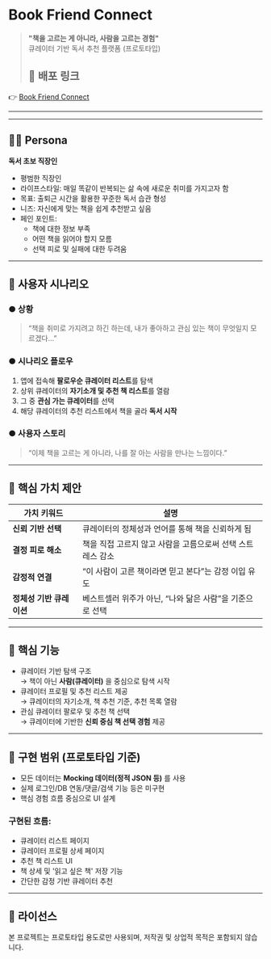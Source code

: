 # Book Friend Connect

> **"책을 고르는 게 아니라, 사람을 고르는 경험"**  
> 큐레이터 기반 독서 추천 플랫폼 (프로토타입)
>
> ## 🔗 배포 링크

👉 [Book Friend Connect](https://book-friend-connect.lovable.app)

---

---

## 🧑‍💼 Persona

**독서 초보 직장인**

- 평범한 직장인
- 라이프스타일: 매일 똑같이 반복되는 삶 속에 새로운 취미를 가지고자 함
- 목표: 출퇴근 시간을 활용한 꾸준한 독서 습관 형성
- 니즈: 자신에게 맞는 책을 쉽게 추천받고 싶음
- 페인 포인트:
  - 책에 대한 정보 부족
  - 어떤 책을 읽어야 할지 모름
  - 선택 피로 및 실패에 대한 두려움

---

## 📘 사용자 시나리오

### ● 상황
> “책을 취미로 가지려고 하긴 하는데, 내가 좋아하고 관심 있는 책이 무엇일지 모르겠다…”

### ● 시나리오 플로우

1. 앱에 접속해 **팔로우순 큐레이터 리스트**를 탐색  
2. 상위 큐레이터의 **자기소개 및 추천 책 리스트**를 열람  
3. 그 중 **관심 가는 큐레이터**를 선택  
4. 해당 큐레이터의 추천 리스트에서 책을 골라 **독서 시작**

### ● 사용자 스토리
> “이제 책을 고르는 게 아니라, 나를 잘 아는 사람을 만나는 느낌이다.”

---

## 🌟 핵심 가치 제안

| 가치 키워드 | 설명 |
|-------------|------|
| **신뢰 기반 선택** | 큐레이터의 정체성과 언어를 통해 책을 신뢰하게 됨 |
| **결정 피로 해소** | 책을 직접 고르지 않고 사람을 고름으로써 선택 스트레스 감소 |
| **감정적 연결** | “이 사람이 고른 책이라면 믿고 본다”는 감정 이입 유도 |
| **정체성 기반 큐레이션** | 베스트셀러 위주가 아닌, “나와 닮은 사람”을 기준으로 선택 |

---

## 🧩 핵심 기능

- 큐레이터 기반 탐색 구조  
  → 책이 아닌 **사람(큐레이터)** 을 중심으로 탐색 시작  
- 큐레이터 프로필 및 추천 리스트 제공  
  → 큐레이터의 자기소개, 책 추천 기준, 추천 목록 열람  
- 관심 큐레이터 팔로우 및 추천 책 선택  
  → 큐레이터에 기반한 **신뢰 중심 책 선택 경험** 제공

---

## 🚧 구현 범위 (프로토타입 기준)

- 모든 데이터는 **Mocking 데이터(정적 JSON 등)** 를 사용  
- 실제 로그인/DB 연동/댓글/검색 기능 등은 미구현
- 핵심 경험 흐름 중심으로 UI 설계

### 구현된 흐름:
- 큐레이터 리스트 페이지
- 큐레이터 프로필 상세 페이지
- 추천 책 리스트 UI
- 책 상세 및 '읽고 싶은 책' 저장 기능
- 간단한 감정 기반 큐레이터 추천

---

## 📄 라이선스

본 프로젝트는 프로토타입 용도로만 사용되며, 저작권 및 상업적 목적은 포함되지 않습니다.
